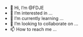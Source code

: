 - 👋 Hi, I’m @FDJE
- 👀 I’m interested in ...
- 🌱 I’m currently learning ...
- 💞️ I’m looking to collaborate on ...
- 📫 How to reach me ...

<!---
FDJE/FDJE is a ✨ special ✨ repository because its `README.md` (this file) appears on your GitHub profile.
You can click the Preview link to take a look at your changes.
--->

